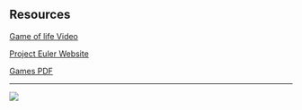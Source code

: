 ## Resources 

[Game of life Video](https://www.youtube.com/watch?v=C2vgICfQawE)

[Project Euler Website](https://projecteuler.net/)

[Games PDF](https://ipfs.io/ipfs/QmXPL2hAubFUFf3W4mWhCoHntMetwCH7HLmSqvJxgkUetf)

<hr>

![](https://ipfs.io/ipfs/QmPYiaQj9Z63W4QfAFaPyw4ZR54DKbQVFU9tVaSqjuzhBk)
